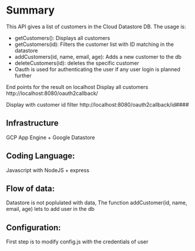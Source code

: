 # Summary
This API gives a list of customers in the Cloud Datastore DB. 
The usage is:
* getCustomers(): Displays all customers
* getCustomers(id): Filters the customer list with ID matching in the datastore
* addCustomers(id, name, email, age): Adds a new customer to the db
* deleteCustomers(id): deletes the specific customer
* Oauth is used for authenticating the user if any user login is planned further


End points for the result on localhost
Display all customers
http://localhost:8080/oauth2callback/

Display with customer id filter
http://localhost:8080/oauth2callback/id####

## Infrastructure
GCP App Engine + Google Datastore

## Coding Language: 
Javascript with NodeJS + express

## Flow of data:
Datastore is not poplulated with data, The function addCustomer(id, name, email, age) lets to add user in the db

## Configuration:
First step is to modify config.js with the credentials of user

